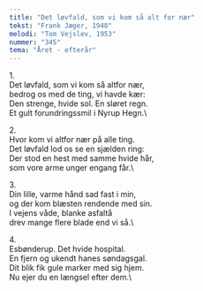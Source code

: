 ```yaml
---
title: "Det løvfald, som vi kom så alt for nær"
tekst: "Frank Jæger, 1948"
melodi: "Tom Vejslev, 1953"
nummer: "345"
tema: "Året - efterår"
---
```

1\.\
Det løvfald, som vi kom så altfor nær,\
bedrog os med de ting, vi havde kær:\
Den strenge, hvide sol. En sløret regn.\
Et gult forundringssmil i Nyrup Hegn.\

2\.\
Hvor kom vi altfor nær på alle ting.\
Det løvfald lod os se en sjælden ring:\
Der stod en hest med samme hvide hår,\
som vore arme unger engang får.\

3\.\
Din lille, varme hånd sad fast i min,\
og der kom blæsten rendende med sin.\
I vejens våde, blanke asfaltå\
drev mange flere blade end vi så.\

4\.\
Esbønderup. Det hvide hospital.\
En fjern og ukendt hanes søndagsgal.\
Dit blik fik gule marker med sig hjem.\
Nu ejer du en længsel efter dem.\
